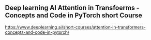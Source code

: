 ## Deep learning AI Attention in Transfoerms - Concepts and Code in PyTorch short Course

<https://www.deeplearning.ai/short-courses/attention-in-transformers-concepts-and-code-in-pytorch/>